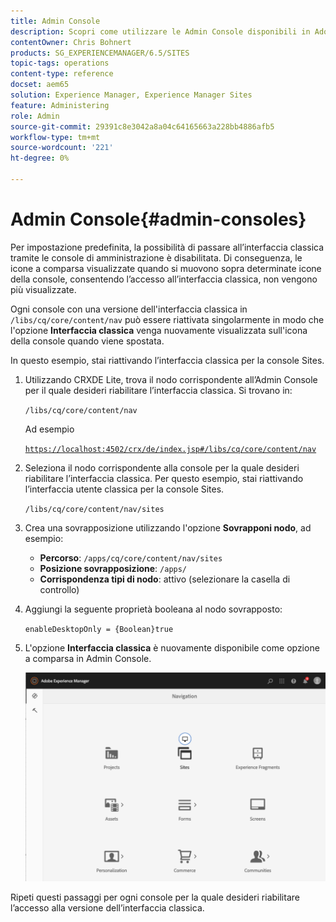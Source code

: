 ```yaml
---
title: Admin Console
description: Scopri come utilizzare le Admin Console disponibili in Adobe Experience Manager.
contentOwner: Chris Bohnert
products: SG_EXPERIENCEMANAGER/6.5/SITES
topic-tags: operations
content-type: reference
docset: aem65
solution: Experience Manager, Experience Manager Sites
feature: Administering
role: Admin
source-git-commit: 29391c8e3042a8a04c64165663a228bb4886afb5
workflow-type: tm+mt
source-wordcount: '221'
ht-degree: 0%

---
```



# Admin Console{#admin-consoles}

Per impostazione predefinita, la possibilità di passare all’interfaccia classica tramite le console di amministrazione è disabilitata. Di conseguenza, le icone a comparsa visualizzate quando si muovono sopra determinate icone della console, consentendo l’accesso all’interfaccia classica, non vengono più visualizzate.

Ogni console con una versione dell&#39;interfaccia classica in `/libs/cq/core/content/nav` può essere riattivata singolarmente in modo che l&#39;opzione **Interfaccia classica** venga nuovamente visualizzata sull&#39;icona della console quando viene spostata.

In questo esempio, stai riattivando l’interfaccia classica per la console Sites.

1. Utilizzando CRXDE Lite, trova il nodo corrispondente all’Admin Console per il quale desideri riabilitare l’interfaccia classica. Si trovano in:

   `/libs/cq/core/content/nav`

   Ad esempio

   [`https://localhost:4502/crx/de/index.jsp#/libs/cq/core/content/nav`](https://localhost:4502/crx/de/index.jsp#/libs/cq/core/content/nav)

1. Seleziona il nodo corrispondente alla console per la quale desideri riabilitare l’interfaccia classica. Per questo esempio, stai riattivando l’interfaccia utente classica per la console Sites.

   `/libs/cq/core/content/nav/sites`

1. Crea una sovrapposizione utilizzando l&#39;opzione **Sovrapponi nodo**, ad esempio:

   * **Percorso**: `/apps/cq/core/content/nav/sites`
   * **Posizione sovrapposizione**: `/apps/`
   * **Corrispondenza tipi di nodo**: attivo (selezionare la casella di controllo)

1. Aggiungi la seguente proprietà booleana al nodo sovrapposto:

   `enableDesktopOnly = {Boolean}true`

1. L&#39;opzione **Interfaccia classica** è nuovamente disponibile come opzione a comparsa in Admin Console.

   ![opzione popover classica dell&#39;interfaccia utente](assets/syui-01-2019-02-27-15-16-55.png)

Ripeti questi passaggi per ogni console per la quale desideri riabilitare l’accesso alla versione dell’interfaccia classica.
